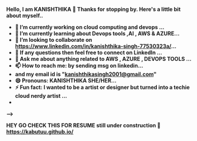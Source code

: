 <b>Hello, I am KANISHTHIKA 👋<b>
Thanks for stopping by. Here's a little bit about myself..


- 🔭 I’m currently working on cloud computing and devops ...
- 🌱 I’m currently learning about Devops tools ,AI , AWS & AZURE...
- 👯 I’m looking to collaborate on https://www.linkedin.com/in/kanishthika-singh-77530323a/...
- 🤔 If any questions then feel free to connect on LinkedIn ...
- 💬 Ask me about anything related to AWS , AZURE , DEVOPS TOOLS ...
- 📫 How to reach me: by sending msg on linkedin...
- and my email id is "kanishthikasingh2001@gmail.com"
- 😄 Pronouns: KANISHTHIKA SHE/HER...
- ⚡ Fun fact: I wanted to be a artist or designer but turned into a techie cloud nerdy artist ...
- 
-->

HEY GO CHECK THIS FOR RESUME
still under construction 🚧 
https://kabutuu.github.io/
